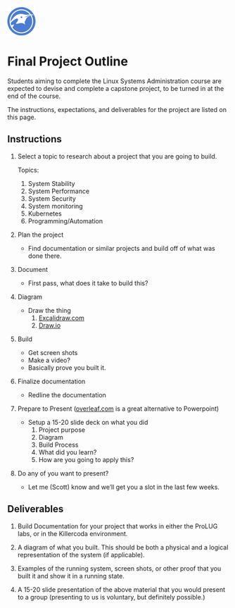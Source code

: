 <div class="flex-container">
        <img src="https://github.com/ProfessionalLinuxUsersGroup/img/blob/main/Assets/Logos/ProLUG_Round_Transparent_LOGO.png?raw=true" width="64" height="64"></img>
    <p>
        <h1>Final Project Outline</h1>
    </p>
</div>

Students aiming to complete the Linux Systems Administration course are expected to
devise and complete a capstone project, to be turned in at the end of the course.

The instructions, expectations, and deliverables for the project are listed on this
page.

## Instructions

1. Select a topic to research about a project that you are going to build.

   Topics:

   1. System Stability
   2. System Performance
   3. System Security
   4. System monitoring
   5. Kubernetes
   6. Programming/Automation

2. Plan the project
   - Find documentation or similar projects and build off of what was done there.
3. Document
   - First pass, what does it take to build this?
4. Diagram
   - Draw the thing
     1. [Excalidraw.com](https://excalidraw.com)
     2. [Draw.io](https://draw.io)
5. Build
   - Get screen shots
   - Make a video?
   - Basically prove you built it.
6. Finalize documentation
   - Redline the documentation
7. Prepare to Present ([overleaf.com](https://www.overleaf.com/) is a great alternative to Powerpoint)

   - Setup a 15-20 slide deck on what you did
     1. Project purpose
     2. Diagram
     3. Build Process
     4. What did you learn?
     5. How are you going to apply this?

8. Do any of you want to present?
   - Let me (Scott) know and we’ll get you a slot in the last few weeks.

## Deliverables

1. Build Documentation for your project that works in either the ProLUG labs, or in
   the Killercoda environment.

2. A diagram of what you built. This should be both a physical and a logical
   representation of the system (if applicable).

3. Examples of the running system, screen shots, or other proof that you built it and
   show it in a running state.

4. A 15-20 slide presentation of the above material that you would present to a group (presenting
   to us is voluntary, but definitely possible.)
